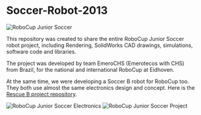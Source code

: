Soccer-Robot-2013
=================

![RoboCup Junior Soccer](https://raw.githubusercontent.com/ivanseidel/Robot-Soccer-2013/master/Midia/info_04.png)

This repository was created to share the entire RoboCup Junior Soccer robot project,
including Rendering, SolidWorks CAD drawings, simulations, software code and libraries.

The project was developed by team EmeroCHS (Emerotecos with CHS)  from Brazil, for the national and international
RoboCup at Eidhoven.

At the same time, we were developing a Soccer B robot for RoboCup too. They both use almost the same electronics design and concept. Here is the [Rescue B project repository](https://github.com/ivanseidel/Robot-Rescue-2013).

![RoboCup Junior Soccer Electronics](https://raw.githubusercontent.com/ivanseidel/Robot-Soccer-2013/master/Midia/pcb_04.png)
![RoboCup Junior Soccer Project](https://raw.githubusercontent.com/ivanseidel/Robot-Soccer-2013/master/Midia/Fotos/DSC_0059.JPG)

